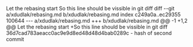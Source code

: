 Let the rebasing start
So this line should be vissible in git diff
diff --git a/xdudlak/rebasing.md b/xdudlak/rebasing.md
index c249a0a..ec29355 100644
--- a/xdudlak/rebasing.md
+++ b/xdudlak/rebasing.md
@@ -1 +1,2 @@
 Let the rebasing start
+So this line should be vissible in git diff
36d7cad783aeacc0ac9e9d8ed48d48d4bab0289c - hash of second commit
